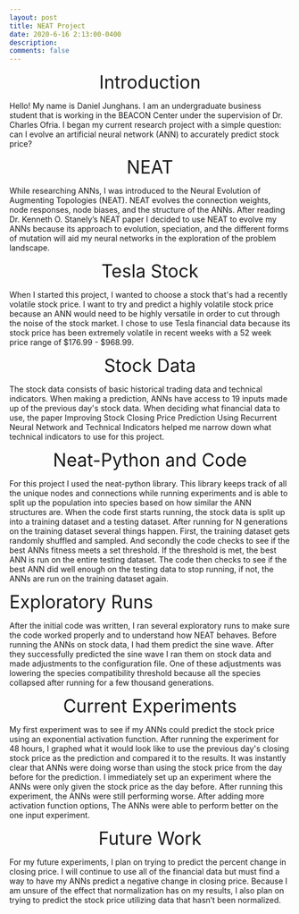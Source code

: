 ```yaml
---
layout: post
title: NEAT Project
date: 2020-6-16 2:13:00-0400
description: 
comments: false
---
```


<p style="text-align: center;"><font size="+3">Introduction</font></p>
Hello! My name is Daniel Junghans. I am an undergraduate business student that is working in the BEACON Center under the supervision of Dr. Charles Ofria. I began my current research project with a simple question: can I evolve an artificial neural network (ANN) to accurately predict stock price? 

<p style="text-align: center;"><font size="+3">NEAT</font></p>
While researching ANNs, I was introduced to the Neural Evolution of Augmenting Topologies (NEAT). NEAT evolves the connection weights, node responses, node biases, and the structure of the ANNs. After reading Dr. Kenneth O. Stanely’s NEAT paper I decided to use NEAT to evolve my ANNs because its approach to evolution, speciation, and the different forms of mutation will aid my neural networks in the exploration of  the problem landscape. 

<p style="text-align: center;"><font size="+3">Tesla Stock</font></p>
When I started this project, I wanted to choose a stock that's had a recently volatile stock price. I want to try and predict a highly volatile stock price because an ANN would need to be highly versatile in order to cut through the noise of the stock market. I chose to use Tesla financial data because its stock price has been extremely volatile in recent weeks with a 52 week price range of $176.99 - $968.99. 

<p style="text-align: center;"><font size="+3">Stock Data</font></p>
The stock data consists of basic historical trading data and technical indicators. When making a prediction, ANNs have access to 19 inputs made up of the previous day's stock data. When deciding what financial data to use, the paper Improving Stock Closing Price Prediction Using Recurrent Neural Network and Technical Indicators helped me narrow down what technical indicators to use for this project. 

<p style="text-align: center;"><font size="+3">Neat-Python and Code</font></p>
For this project I used the neat-python library. This library keeps track of all the unique nodes and connections while running experiments and is able to split up the population into species based on how similar the ANN structures are. When the code first starts running, the stock data is split up into a training dataset and a testing dataset. After running for N generations on the training dataset several things happen. First, the training dataset gets randomly shuffled and sampled. And secondly the code checks to see if the best ANNs fitness meets a set threshold. If the threshold is met, the best ANN is run on the entire testing dataset. The code then checks to see if the best ANN did well enough on the testing data to stop running, if not, the ANNs are run on the training dataset again. 

<p style="text-align: left;"><font size="+3">Exploratory Runs</font></p>
After the initial code was written, I ran several exploratory runs to make sure the code worked properly and to understand how NEAT behaves. Before running the ANNs on stock data, I had them predict the sine wave. After they successfully predicted the sine wave I ran them on stock data and made adjustments to the configuration file. One of these adjustments was lowering the species compatibility threshold because all the species collapsed after running for a few thousand generations. 

<p style="text-align: center;"><font size="+3">Current Experiments</font></p>
My first experiment was to see if my ANNs could predict the stock price using an exponential activation function. After running the experiment for 48 hours, I graphed what it would look like to use the previous day's closing stock price as the prediction and compared it to the results. It was instantly clear that ANNs were doing worse than using the stock price from the day before for the prediction. I immediately set up an experiment where the ANNs were only given the stock price as the day before. After running this experiment, the ANNs were still performing worse. After adding more activation function options, The ANNs were able to perform better on the one input experiment.

<p style="text-align: center;"><font size="+3">Future Work</font></p>
For my future experiments, I plan on trying to predict the percent change in closing price. I will continue to use all of the financial data but must find a way to have my ANNs predict a negative change in closing price. Because I am unsure of the effect that normalization has on my results, I also plan on trying to predict the stock price utilizing data that hasn’t been normalized. 

